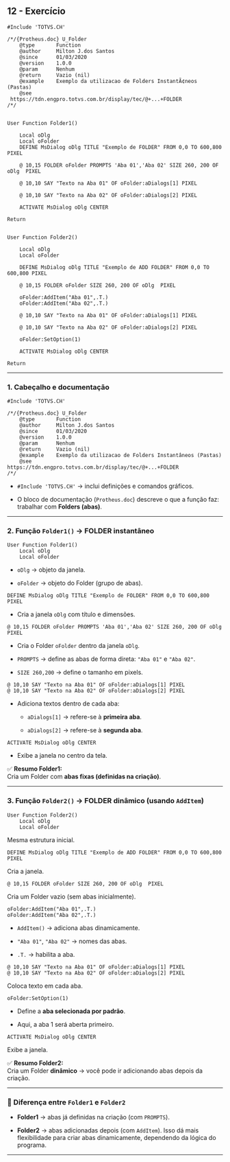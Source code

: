 ## 12 - Exercício
```prw
#Include 'TOTVS.CH'

/*/{Protheus.doc} U_Folder
    @type       Function
    @author     Milton J.dos Santos
    @since      01/03/2020
    @version    1.0.0
    @param      Nenhum
    @return     Vazio (nil)
    @example    Exemplo da utilizacao de Folders InstantÃ¢neos (Pastas)
    @see        https://tdn.engpro.totvs.com.br/display/tec/@+...+FOLDER
/*/


User Function Folder1()

    Local oDlg    
    Local oFolder
    DEFINE MsDialog oDlg TITLE "Exemplo de FOLDER" FROM 0,0 TO 600,800 PIXEL

    @ 10,15 FOLDER oFolder PROMPTS 'Aba 01','Aba 02' SIZE 260, 200 OF oDlg  PIXEL

    @ 10,10 SAY "Texto na Aba 01" OF oFolder:aDialogs[1] PIXEL

    @ 10,10 SAY "Texto na Aba 02" OF oFolder:aDialogs[2] PIXEL

    ACTIVATE MsDialog oDlg CENTER

Return

  
User Function Folder2()

    Local oDlg    
    Local oFolder

    DEFINE MsDialog oDlg TITLE "Exemplo de ADD FOLDER" FROM 0,0 TO 600,800 PIXEL

    @ 10,15 FOLDER oFolder SIZE 260, 200 OF oDlg  PIXEL

    oFolder:AddItem("Aba 01",.T.)
    oFolder:AddItem("Aba 02",.T.)

    @ 10,10 SAY "Texto na Aba 01" OF oFolder:aDialogs[1] PIXEL

    @ 10,10 SAY "Texto na Aba 02" OF oFolder:aDialogs[2] PIXEL

    oFolder:SetOption(1)

    ACTIVATE MsDialog oDlg CENTER

Return
```


---

### 1. Cabeçalho e documentação

```advpl
#Include 'TOTVS.CH'

/*/{Protheus.doc} U_Folder
    @type		Function
    @author		Milton J.dos Santos
    @since		01/03/2020
    @version	1.0.0
    @param		Nenhum
    @return		Vazio (nil)
    @example    Exemplo da utilizacao de Folders Instantâneos (Pastas)
    @see		https://tdn.engpro.totvs.com.br/display/tec/@+...+FOLDER
/*/
```

- `#Include 'TOTVS.CH'` → inclui definições e comandos gráficos.
    
- O bloco de documentação (`Protheus.doc`) descreve o que a função faz: trabalhar com **Folders (abas)**.
    

---

### 2. Função `Folder1()` → FOLDER instantâneo

```advpl
User Function Folder1()
    Local oDlg     
    Local oFolder
```

- `oDlg` → objeto da janela.
    
- `oFolder` → objeto do Folder (grupo de abas).
    

```advpl
DEFINE MsDialog oDlg TITLE "Exemplo de FOLDER" FROM 0,0 TO 600,800 PIXEL
```

- Cria a janela `oDlg` com título e dimensões.
    

```advpl
@ 10,15 FOLDER oFolder PROMPTS 'Aba 01','Aba 02' SIZE 260, 200 OF oDlg  PIXEL
```

- Cria o Folder `oFolder` dentro da janela `oDlg`.
    
- `PROMPTS` → define as abas de forma direta: `"Aba 01"` e `"Aba 02"`.
    
- `SIZE 260,200` → define o tamanho em pixels.
    

```advpl
@ 10,10 SAY "Texto na Aba 01" OF oFolder:aDialogs[1] PIXEL
@ 10,10 SAY "Texto na Aba 02" OF oFolder:aDialogs[2] PIXEL
```

- Adiciona textos dentro de cada aba:
    
    - `aDialogs[1]` → refere-se à **primeira aba**.
        
    - `aDialogs[2]` → refere-se à **segunda aba**.
        

```advpl
ACTIVATE MsDialog oDlg CENTER 
```

- Exibe a janela no centro da tela.
    

✅ **Resumo Folder1:**  
Cria um Folder com **abas fixas (definidas na criação)**.

---

### 3. Função `Folder2()` → FOLDER dinâmico (usando `AddItem`)

```advpl
User Function Folder2()
    Local oDlg     
    Local oFolder
```

Mesma estrutura inicial.

```advpl
DEFINE MsDialog oDlg TITLE "Exemplo de ADD FOLDER" FROM 0,0 TO 600,800 PIXEL
```

Cria a janela.

```advpl
@ 10,15 FOLDER oFolder SIZE 260, 200 OF oDlg  PIXEL
```

Cria um Folder vazio (sem abas inicialmente).

```advpl
oFolder:AddItem("Aba 01",.T.)
oFolder:AddItem("Aba 02",.T.)
```

- `AddItem()` → adiciona abas dinamicamente.
    
- `"Aba 01"`, `"Aba 02"` → nomes das abas.
    
- `.T.` → habilita a aba.
    

```advpl
@ 10,10 SAY "Texto na Aba 01" OF oFolder:aDialogs[1] PIXEL
@ 10,10 SAY "Texto na Aba 02" OF oFolder:aDialogs[2] PIXEL
```

Coloca texto em cada aba.

```advpl
oFolder:SetOption(1)
```

- Define a **aba selecionada por padrão**.
    
- Aqui, a aba 1 será aberta primeiro.
    

```advpl
ACTIVATE MsDialog oDlg CENTER 
```

Exibe a janela.

✅ **Resumo Folder2:**  
Cria um Folder **dinâmico** → você pode ir adicionando abas depois da criação.

---

### 🔑 Diferença entre `Folder1` e `Folder2`

- **Folder1** → abas já definidas na criação (com `PROMPTS`).
    
- **Folder2** → abas adicionadas depois (com `AddItem`). Isso dá mais flexibilidade para criar abas dinamicamente, dependendo da lógica do programa.
    

---
